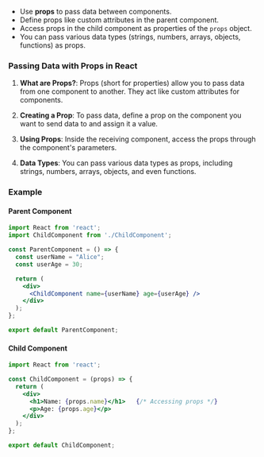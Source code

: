 

- Use **props** to pass data between components.
- Define props like custom attributes in the parent component.
- Access props in the child component as properties of the `props` object.
- You can pass various data types (strings, numbers, arrays, objects, functions) as props.



### Passing Data with Props in React

1. **What are Props?**: Props (short for properties) allow you to pass data from one component to another. They act like custom attributes for components.

2. **Creating a Prop**: To pass data, define a prop on the component you want to send data to and assign it a value.

3. **Using Props**: Inside the receiving component, access the props through the component's parameters.

4. **Data Types**: You can pass various data types as props, including strings, numbers, arrays, objects, and even functions.

### Example

#### Parent Component

```jsx
import React from 'react';
import ChildComponent from './ChildComponent';

const ParentComponent = () => {
  const userName = "Alice";
  const userAge = 30;

  return (
    <div>
      <ChildComponent name={userName} age={userAge} />
    </div>
  );
};

export default ParentComponent;
```

#### Child Component

```jsx
import React from 'react';

const ChildComponent = (props) => {
  return (
    <div>
      <h1>Name: {props.name}</h1>   {/* Accessing props */}
      <p>Age: {props.age}</p>
    </div>
  );
};

export default ChildComponent;
```

